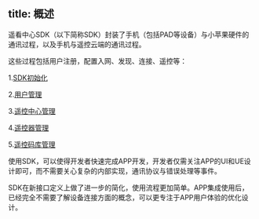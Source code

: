 title: 概述
---
遥看中心SDK（以下简称SDK）封装了手机（包括PAD等设备）与小苹果硬件的通讯过程，以及手机与遥控云端的通讯过程。

这些过程包括用户注册，配置入网、发现、连接、遥控等：

1.[SDK初始化](https://github.com/yaokantv/YKCenterDemo-iOS/wiki/SDK%E6%B5%81%E7%A8%8B%E8%AF%A6%E8%A7%A3#1-sdk%E5%88%9D%E5%A7%8B%E5%8C%96)

2.[用户管理](https://github.com/yaokantv/YKCenterDemo-iOS/wiki/SDK%E6%B5%81%E7%A8%8B%E8%AF%A6%E8%A7%A3#2-%E7%94%A8%E6%88%B7%E7%AE%A1%E7%90%86)

3.[遥控中心管理](https://github.com/yaokantv/YKCenterDemo-iOS/wiki/SDK%E6%B5%81%E7%A8%8B%E8%AF%A6%E8%A7%A3#3-%E9%81%A5%E6%8E%A7%E4%B8%AD%E5%BF%83%E8%AE%BE%E5%A4%87%E7%AE%A1%E7%90%86)

4.[遥控器管理](https://github.com/yaokantv/YKCenterDemo-iOS/wiki/SDK%E6%B5%81%E7%A8%8B%E8%AF%A6%E8%A7%A3#4-%E9%81%A5%E6%8E%A7%E5%99%A8%E7%AE%A1%E7%90%86)

5.[遥控码库管理](https://github.com/yaokantv/YKCenterDemo-iOS/wiki/SDK%E6%B5%81%E7%A8%8B%E8%AF%A6%E8%A7%A3#5-%E9%81%A5%E6%8E%A7%E7%A0%81%E5%BA%93%E7%AE%A1%E7%90%86)

使用SDK，可以使得开发者快速完成APP开发，开发者仅需关注APP的UI和UE设计即可，而不需要关心复杂的内部实现，通讯协议与错误处理等事件。

SDK在新接口定义上做了进一步的简化，使用流程更加简单。APP集成使用后，已经完全不需要了解设备连接方面的概念，可以更专注于APP用户体验的优化设计。
